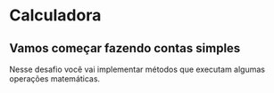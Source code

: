 # Calculadora
## Vamos começar fazendo contas simples
Nesse desafio você vai implementar métodos que executam algumas operações matemáticas.